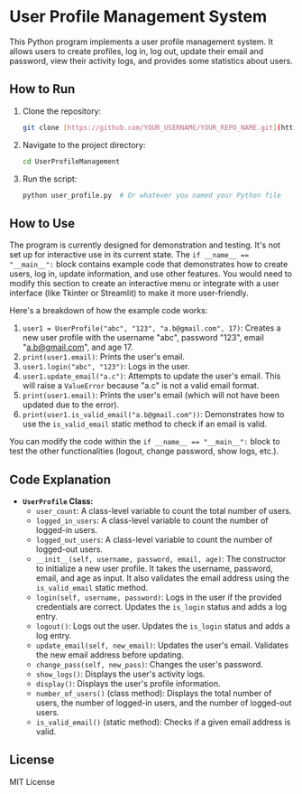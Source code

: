 # User Profile Management System

This Python program implements a user profile management system. It allows users to create profiles, log in, log out, update their email and password, view their activity logs, and provides some statistics about users.

## How to Run

1.  Clone the repository:
    ```bash
    git clone [https://github.com/YOUR_USERNAME/YOUR_REPO_NAME.git](https://www.google.com/search?q=https://github.com/YOUR_USERNAME/YOUR_REPO_NAME.git) # Replace with your repo URL
    ```
2.  Navigate to the project directory:
    ```bash
    cd UserProfileManagement
    ```
3.  Run the script:
    ```bash
    python user_profile.py  # Or whatever you named your Python file
    ```

## How to Use

The program is currently designed for demonstration and testing.  It's not set up for interactive use in its current state.  The `if __name__ == "__main__":` block contains example code that demonstrates how to create users, log in, update information, and use other features.  You would need to modify this section to create an interactive menu or integrate with a user interface (like Tkinter or Streamlit) to make it more user-friendly.

Here's a breakdown of how the example code works:

1.  `user1 = UserProfile("abc", "123", "a.b@gmail.com", 17)`: Creates a new user profile with the username "abc", password "123", email "a.b@gmail.com", and age 17.
2.  `print(user1.email)`: Prints the user's email.
3.  `user1.login("abc", "123")`: Logs in the user.
4.  `user1.update_email("a.c")`: Attempts to update the user's email.  This will raise a `ValueError` because "a.c" is not a valid email format.
5.  `print(user1.email)`: Prints the user's email (which will not have been updated due to the error).
6.  `print(user1.is_valid_email("a.b@gmail.com"))`: Demonstrates how to use the `is_valid_email` static method to check if an email is valid.

You can modify the code within the `if __name__ == "__main__":` block to test the other functionalities (logout, change password, show logs, etc.).

## Code Explanation

*   **`UserProfile` Class:**
    *   `user_count`: A class-level variable to count the total number of users.
    *   `logged_in_users`: A class-level variable to count the number of logged-in users.
    *   `logged_out_users`: A class-level variable to count the number of logged-out users.
    *   `__init__(self, username, password, email, age)`: The constructor to initialize a new user profile.  It takes the username, password, email, and age as input.  It also validates the email address using the `is_valid_email` static method.
    *   `login(self, username, password)`: Logs in the user if the provided credentials are correct.  Updates the `is_login` status and adds a log entry.
    *   `logout()`: Logs out the user.  Updates the `is_login` status and adds a log entry.
    *   `update_email(self, new_email)`: Updates the user's email.  Validates the new email address before updating.
    *   `change_pass(self, new_pass)`: Changes the user's password.
    *   `show_logs()`: Displays the user's activity logs.
    *   `display()`: Displays the user's profile information.
    *   `number_of_users()` (class method): Displays the total number of users, the number of logged-in users, and the number of logged-out users.
    *   `is_valid_email()` (static method): Checks if a given email address is valid.


## License

 MIT License
